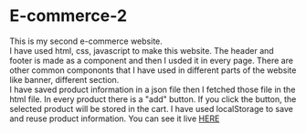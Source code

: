 # E-commerce-2
This is my second e-commerce website.
<br>
I have used html, css, javascript to make this website. The header and footer is made as a component and then I usded it in every page. There are other common compononts that I have used in different parts of the website like banner, different section.
<br>
I have saved product information in a json file then I fetched those file in the html file. In every product there is a "add" button. If you click the button, the selected product will be stored in the cart. I have used localStorage to save and reuse product information.
You can see it live <a href="https://mhasan1037.github.io/E-commerce-2/" target="_blank">HERE</a>
